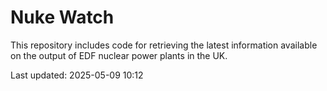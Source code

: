# Nuke Watch

This repository includes code for retrieving the latest information available on the output of EDF nuclear power plants in the UK.

Last updated: 2025-05-09 10:12